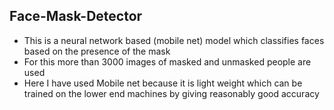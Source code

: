 
## Face-Mask-Detector
* This is a neural network based (mobile net) model which classifies faces based on the presence of the mask
* For this more than 3000 images of masked and unmasked people are used
* Here I have used Mobile net because it is light weight which can be trained on the lower end machines by giving reasonably good accuracy
